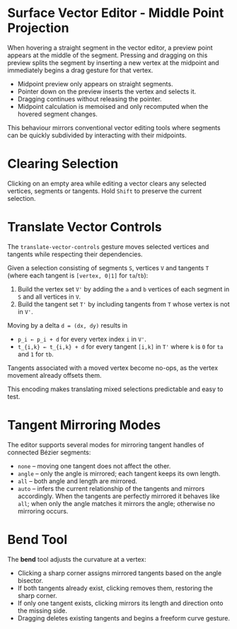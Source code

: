 # Surface Vector Editor - Middle Point Projection

When hovering a straight segment in the vector editor, a preview point appears at the middle of the segment. Pressing and dragging on this preview splits the segment by inserting a new vertex at the midpoint and immediately begins a drag gesture for that vertex.

- Midpoint preview only appears on straight segments.
- Pointer down on the preview inserts the vertex and selects it.
- Dragging continues without releasing the pointer.
- Midpoint calculation is memoised and only recomputed when the hovered segment changes.

This behaviour mirrors conventional vector editing tools where segments can be quickly subdivided by interacting with their midpoints.

# Clearing Selection

Clicking on an empty area while editing a vector clears any selected vertices, segments or tangents. Hold `Shift` to preserve the current selection.

# Translate Vector Controls

The `translate-vector-controls` gesture moves selected vertices and tangents while respecting their dependencies.

Given a selection consisting of segments `S`, vertices `V` and tangents `T` (where each tangent is `[vertex, 0|1]` for `ta`/`tb`):

1. Build the vertex set `V'` by adding the `a` and `b` vertices of each segment in `S` and all vertices in `V`.
2. Build the tangent set `T'` by including tangents from `T` whose vertex is not in `V'`.

Moving by a delta `d = (dx, dy)` results in

- `p_i ← p_i + d` for every vertex index `i` in `V'`.
- `t_{i,k} ← t_{i,k} + d` for every tangent `[i,k]` in `T'` where `k` is `0` for `ta` and `1` for `tb`.

Tangents associated with a moved vertex become no-ops, as the vertex movement already offsets them.

This encoding makes translating mixed selections predictable and easy to test.

# Tangent Mirroring Modes

The editor supports several modes for mirroring tangent handles of connected Bézier segments:

- `none` – moving one tangent does not affect the other.
- `angle` – only the angle is mirrored; each tangent keeps its own length.
- `all` – both angle and length are mirrored.
- `auto` – infers the current relationship of the tangents and mirrors accordingly. When the tangents are perfectly mirrored it behaves like `all`; when only the angle matches it mirrors the angle; otherwise no mirroring occurs.

# Bend Tool

The **bend** tool adjusts the curvature at a vertex:

- Clicking a sharp corner assigns mirrored tangents based on the angle bisector.
- If both tangents already exist, clicking removes them, restoring the sharp corner.
- If only one tangent exists, clicking mirrors its length and direction onto the missing side.
- Dragging deletes existing tangents and begins a freeform curve gesture.
